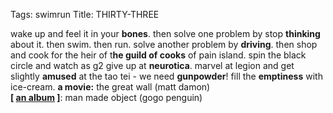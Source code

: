 Tags: swimrun
Title: THIRTY-THREE
  
wake up and feel it in your **bones**. then solve one problem by stop **thinking** about it. then swim. then run. solve another problem by **driving**. then shop and cook for the heir of t**he guild of cooks** of pain island. spin the black circle and watch as g2 give up at **neurotica**. marvel at legion and get slightly **amused** at the tao tei - we need **gunpowder**! fill the **emptiness** with ice-cream.
**a movie:** the great wall (matt damon)  
**[ [an album](https://www.youtube.com/watch?v=HfD3ht6HVA4) ]**: man made object (gogo penguin)